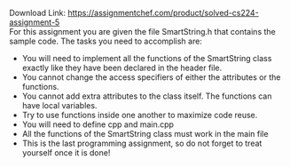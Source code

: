 Download Link: https://assignmentchef.com/product/solved-cs224-assignment-5
<br>
For this assignment you are given the file SmartString.h that contains the sample code. The tasks you need to accomplish are:

<ul>

 <li>You will need to implement all the functions of the SmartString class exactly like they have been declared in the header file.</li>

 <li>You cannot change the access specifiers of either the attributes or the functions.</li>

 <li>You cannot add extra attributes to the class itself. The functions can have local variables.</li>

 <li>Try to use functions inside one another to maximize code reuse.</li>

 <li>You will need to define cpp and main.cpp</li>

 <li>All the functions of the SmartString class must work in the main file</li>

 <li>This is the last programming assignment, so do not forget to treat yourself once it is done!</li>

</ul>